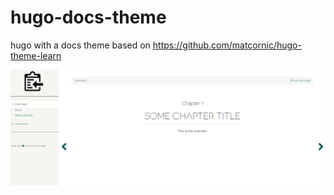 # hugo-docs-theme
hugo with a docs theme based on https://github.com/matcornic/hugo-theme-learn

![Example](https://github.com/svx/hugo-docs-theme/blob/master/docs/_static/screen-hugo-docs-theme.png)
